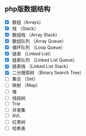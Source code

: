 ## php版数据结构

- [x] 数组（Arrays）
- [x] 栈 （Stack）
- [x] 数组栈 （Array Stack）
- [x] 数组队列 （Array Queue）
- [x] 循环队列 （Loop Queue）
- [x] 链表 （Linked List）
- [x] 链表队列 （Linked List Queue）
- [x] 链表栈 （Linked List Stack）
- [x] 二分搜索树 （Binary Search Tree）
- [ ] 集合 （Set）
- [ ] 映射 （Map）
- [ ] 堆
- [ ] 线段树
- [ ] Trie
- [ ] 并查集
- [ ] AVL
- [ ] 红黑树
- [ ] 哈希表